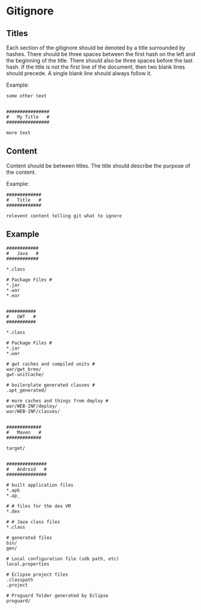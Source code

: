 Gitignore
=========

Titles
------
Each section of the gitignore should be denoted by a title surrounded by hashes. There should be three spaces between the first hash on the left and the beginning of the title. There should also be three spaces before the last hash. If the title is not the first line of the document, then two blank lines should precede. A single blank line should always follow it.

Example:

    some other text
    
    
    ################
    #   My Title   #
    ################
    
    more text


Content
-------

Content should be between titles. The title should describe the purpose of the content.

Example:

    #############
    #   Title   #
    #############
    
    relevent content telling git what to ignore


Example
-------

    ############
    #   Java   #
    ############

    *.class

    # Package Files #
    *.jar
    *.war
    *.ear


    ###########
    #   GWT   #
    ###########

    *.class

    # Package Files #
    *.jar
    *.war

    # gwt caches and compiled units #
    war/gwt_bree/
    gwt-unitCache/

    # boilerplate generated classes #
    .apt_generated/

    # more caches and things from deploy #
    war/WEB-INF/deploy/
    war/WEB-INF/classes/


    #############
    #   Maven   #
    #############

    target/


    ###############
    #   Android   #
    ###############

    # built application files
    *.apk
    *.ap_

    # # files for the dex VM
    *.dex

    # # Java class files
    *.class

    # generated files
    bin/
    gen/

    # Local configuration file (sdk path, etc)
    local.properties

    # Eclipse project files
    .classpath
    .project

    # Proguard folder generated by Eclipse
    proguard/

